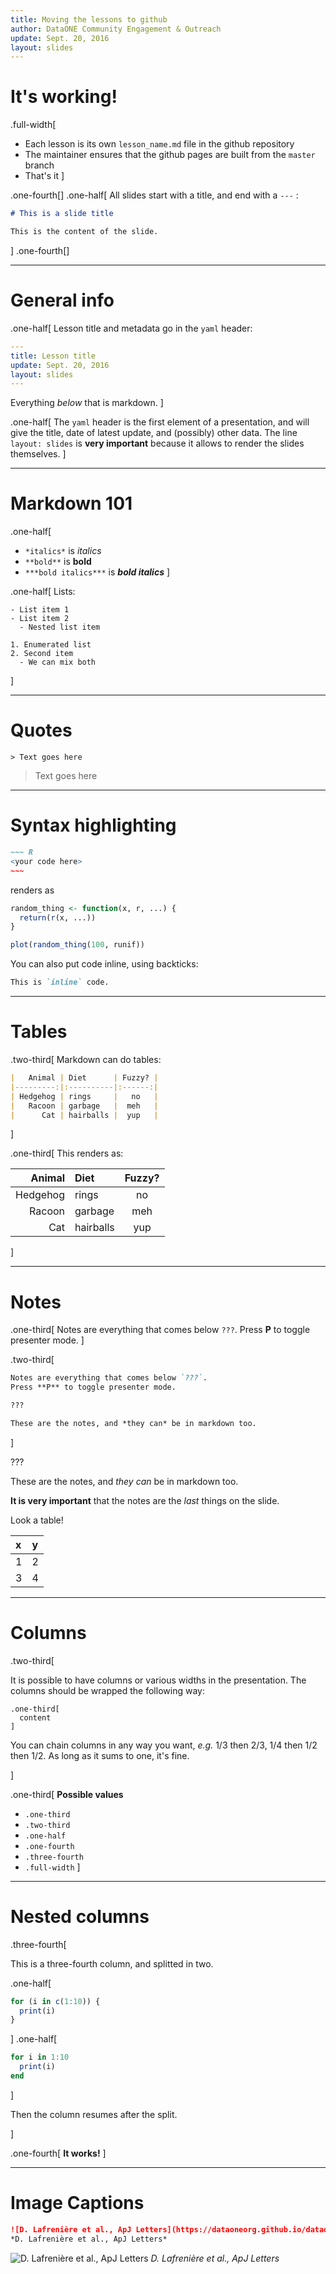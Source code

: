 ```yaml
---
title: Moving the lessons to github
author: DataONE Community Engagement & Outreach
update: Sept. 20, 2016
layout: slides
---
```


# It's working!

.full-width[
- Each lesson is its own `lesson_name.md` file in the github repository
- The maintainer ensures that the github pages are built from the `master` branch
- That's it
]

.one-fourth[]
.one-half[
  All slides start with a title, and end with a `---` :

  ~~~ md
  # This is a slide title

  This is the content of the slide.
  ~~~
]
.one-fourth[]

---

# General info

.one-half[
Lesson title and metadata go in the `yaml` header:

~~~ yaml
---
title: Lesson title
update: Sept. 20, 2016
layout: slides
---
~~~

Everything *below* that is markdown.
]

.one-half[
The `yaml` header is the first element of a presentation, and will give the
title, date of latest update, and (possibly) other data. The line `layout:
slides` is **very important** because it allows to render the slides themselves.
]

---

# Markdown 101

.one-half[
- `*italics*` is *italics*
- `**bold**` is **bold**
- `***bold italics***` is ***bold italics***
]

.one-half[
Lists:

~~~
- List item 1
- List item 2
  - Nested list item

1. Enumerated list
2. Second item
  - We can mix both
~~~
]

---

# Quotes

~~~
> Text goes here
~~~

> Text goes here

---

# Syntax highlighting

``` md
~~~ R
<your code here>
~~~
```

renders as

~~~ R
random_thing <- function(x, r, ...) {
  return(r(x, ...))
}

plot(random_thing(100, runif))
~~~

You can also put code inline, using backticks:

~~~ md
This is `inline` code.
~~~

---

# Tables

.two-third[
Markdown can do tables:

~~~ md
|   Animal | Diet      | Fuzzy? |
|---------:|:----------|:------:|
| Hedgehog | rings     |   no   |
|   Racoon | garbage   |  meh   |
|      Cat | hairballs |  yup   |
~~~
]

.one-third[
This renders as:

|   Animal | Diet      | Fuzzy? |
|---------:|:----------|:------:|
| Hedgehog | rings     |   no   |
|   Racoon | garbage   |  meh   |
|      Cat | hairballs |  yup   |
]

---

# Notes

.one-third[
Notes are everything that comes below `???`. Press **P** to toggle presenter
mode.
]

.two-third[
~~~ md
Notes are everything that comes below `???`.
Press **P** to toggle presenter mode.

???

These are the notes, and *they can* be in markdown too.
~~~
]

???

These are the notes, and *they can* be in markdown too.

**It is very important** that the notes are the *last* things on the slide.

Look a table!

| x | y |
|:--|:--|
| 1 | 2 |
| 3 | 4 |

---

# Columns

.two-third[

It is possible to have columns or various widths in the presentation. The
columns should be wrapped the following way:
~~~
.one-third[
  content
]
~~~

You can chain columns in any way you want, *e.g.* 1/3 then 2/3, 1/4 then 1/2
then 1/2. As long as it sums to one, it's fine.

]

.one-third[
**Possible values**

- `.one-third`
- `.two-third`
- `.one-half`
- `.one-fourth`
- `.three-fourth`
- `.full-width`
]

---

# Nested columns

.three-fourth[

This is a three-fourth column, and splitted in two.

.one-half[
~~~ R
for (i in c(1:10)) {
  print(i)
}
~~~
]
.one-half[
~~~ julia
for i in 1:10
  print(i)
end
~~~
]

Then the column resumes after the split.

]

.one-fourth[
**It works!**
]


---

# Image Captions

~~~ md
![D. Lafrenière et al., ApJ Letters](https://dataoneorg.github.io/dataone_lessons/lessons/01_management/images/data-loss.jpg)
*D. Lafrenière et al., ApJ Letters*
~~~

![D. Lafrenière et al., ApJ Letters](https://dataoneorg.github.io/dataone_lessons/lessons/01_management/images/data-loss.jpg)
*D. Lafrenière et al., ApJ Letters*
